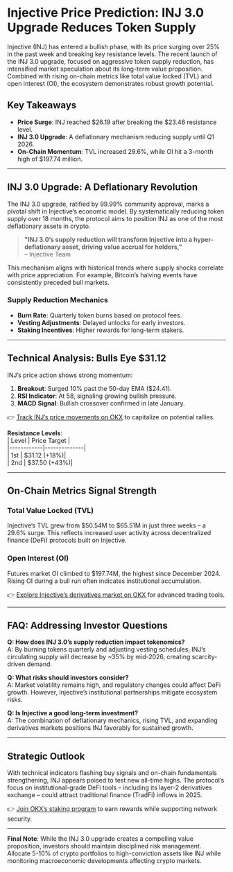 # Injective Price Prediction: INJ 3.0 Upgrade Reduces Token Supply  

Injective (INJ) has entered a bullish phase, with its price surging over 25% in the past week and breaking key resistance levels. The recent launch of the INJ 3.0 upgrade, focused on aggressive token supply reduction, has intensified market speculation about its long-term value proposition. Combined with rising on-chain metrics like total value locked (TVL) and open interest (OI), the ecosystem demonstrates robust growth potential.  

## Key Takeaways  
- **Price Surge**: INJ reached $26.19 after breaking the $23.46 resistance level.  
- **INJ 3.0 Upgrade**: A deflationary mechanism reducing supply until Q1 2026.  
- **On-Chain Momentum**: TVL increased 29.6%, while OI hit a 3-month high of $197.74 million.  

---

## INJ 3.0 Upgrade: A Deflationary Revolution  

The INJ 3.0 upgrade, ratified by 99.99% community approval, marks a pivotal shift in Injective’s economic model. By systematically reducing token supply over 18 months, the protocol aims to position INJ as one of the most deflationary assets in crypto.  

> **"INJ 3.0’s supply reduction will transform Injective into a hyper-deflationary asset, driving value accrual for holders,"**  
> – Injective Team  

This mechanism aligns with historical trends where supply shocks correlate with price appreciation. For example, Bitcoin’s halving events have consistently preceded bull markets.  

### Supply Reduction Mechanics  
- **Burn Rate**: Quarterly token burns based on protocol fees.  
- **Vesting Adjustments**: Delayed unlocks for early investors.  
- **Staking Incentives**: Higher rewards for long-term stakers.  

---

## Technical Analysis: Bulls Eye $31.12  

INJ’s price action shows strong momentum:  
1. **Breakout**: Surged 10% past the 50-day EMA ($24.41).  
2. **RSI Indicator**: At 58, signaling growing bullish pressure.  
3. **MACD Signal**: Bullish crossover confirmed in late January.  

👉 [Track INJ’s price movements on OKX](https://bit.ly/okx-bonus) to capitalize on potential rallies.  

**Resistance Levels**:  
| Level      | Price Target |  
|------------|--------------|  
| 1st        | $31.12 (+18%)|  
| 2nd        | $37.50 (+43%)|  

---

## On-Chain Metrics Signal Strength  

### Total Value Locked (TVL)  
Injective’s TVL grew from $50.54M to $65.51M in just three weeks – a 29.6% surge. This reflects increased user activity across decentralized finance (DeFi) protocols built on Injective.  

### Open Interest (OI)  
Futures market OI climbed to $197.74M, the highest since December 2024. Rising OI during a bull run often indicates institutional accumulation.  

👉 [Explore Injective’s derivatives market on OKX](https://bit.ly/okx-bonus) for advanced trading tools.  

---

## FAQ: Addressing Investor Questions  

**Q: How does INJ 3.0’s supply reduction impact tokenomics?**  
A: By burning tokens quarterly and adjusting vesting schedules, INJ’s circulating supply will decrease by ~35% by mid-2026, creating scarcity-driven demand.  

**Q: What risks should investors consider?**  
A: Market volatility remains high, and regulatory changes could affect DeFi growth. However, Injective’s institutional partnerships mitigate ecosystem risks.  

**Q: Is Injective a good long-term investment?**  
A: The combination of deflationary mechanics, rising TVL, and expanding derivatives markets positions INJ favorably for sustained growth.  

---

## Strategic Outlook  

With technical indicators flashing buy signals and on-chain fundamentals strengthening, INJ appears poised to test new all-time highs. The protocol’s focus on institutional-grade DeFi tools – including its layer-2 derivatives exchange – could attract traditional finance (TradFi) inflows in 2025.  

👉 [Join OKX’s staking program](https://bit.ly/okx-bonus) to earn rewards while supporting network security.  

---

**Final Note**: While the INJ 3.0 upgrade creates a compelling value proposition, investors should maintain disciplined risk management. Allocate 5-10% of crypto portfolios to high-conviction assets like INJ while monitoring macroeconomic developments affecting crypto markets.